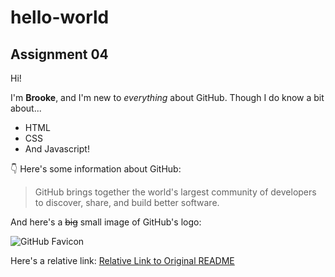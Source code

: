 # hello-world
Assignment 04
---
Hi!

I'm **Brooke**, and I'm new to *everything* about GitHub.
Though I do know a bit about...
* HTML
* CSS
* And Javascript!

:point_down: Here's some information about GitHub:

>GitHub brings together the world's largest community of developers to discover, share, and build better software. 

And here's a ~~big~~ small image of GitHub's logo:

![GitHub Favicon](https://github.com/favicon.ico)

Here's a relative link:
[Relative Link to Original README](/README.md)
